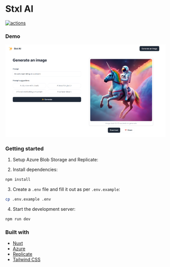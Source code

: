 # Stxl AI

<a href="https://github.com/MaximilianHagelstam/ai-image-generator/actions">
<img src="https://github.com/MaximilianHagelstam/ai-image-generator/actions/workflows/tests.yml/badge.svg" alt="actions" />
</a>

### Demo

<a href="https://stxl-ai.vercel.app/">
  <img src="screenshot.png" alt="screenshot" width="800"/>
</a>

### Getting started

1. Setup Azure Blob Storage and Replicate:

2. Install dependencies:

```bash
npm install
```

3. Create a `.env` file and fill it out as per `.env.example`:

```bash
cp .env.example .env
```

4. Start the development server:

```bash
npm run dev
```

### Built with

- [Nuxt](https://nuxt.com/)
- [Azure](https://azure.microsoft.com/en-us/products/storage/blobs)
- [Replicate](https://replicate.com/)
- [Tailwind CSS](https://tailwindcss.com/)
